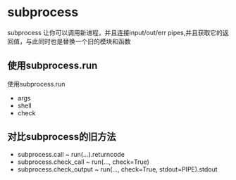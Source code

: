 # subprocess
subprocess 让你可以调用新进程，并且连接input/out/err pipes,并且获取它的返回值，与此同时也是替换一个旧的模块和函数


## 使用subprocess.run

使用subprocess.run

+ args
+ shell
+ check


## 对比subprocess的旧方法

+ subprocess.call ~ run(…).returncode
+ subprocess.check_call ~ run(…, check=True)
+ subprocess.check_output ~ run(..., check=True, stdout=PIPE).stdout
